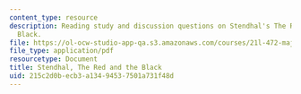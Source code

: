 ```yaml
---
content_type: resource
description: Reading study and discussion questions on Stendhal's The Red and the
  Black.
file: https://ol-ocw-studio-app-qa.s3.amazonaws.com/courses/21l-472-major-european-novels-fall-2008/215c2d0becb3a13494537501a731f48d_stendhal.pdf
file_type: application/pdf
resourcetype: Document
title: Stendhal, The Red and the Black
uid: 215c2d0b-ecb3-a134-9453-7501a731f48d
---
```

